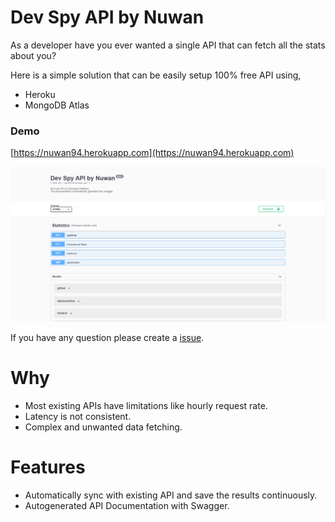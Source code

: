 # Dev Spy API by Nuwan

As a developer have you ever wanted a single API that can fetch all the stats
about you?

Here is a simple solution that can be easily setup 100% free API using,

- Heroku
- MongoDB Atlas

### Demo

[https://nuwan94.herokuapp.com](https://nuwan94.herokuapp.com)

![demo](image.png)

If you have any question please create a [issue](/issues/new/choose).

# Why

- Most existing APIs have limitations like hourly request rate.
- Latency is not consistent.
- Complex and unwanted data fetching.

# Features

- Automatically sync with existing API and save the results continuously.
- Autogenerated API Documentation with Swagger.

